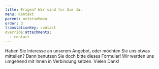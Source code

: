 ```yaml
---
title: Fragen? Wir sind für Sie da.
menu: Kontakt
parent: unternehmen
order: 3
translationKey: contact
override:attachments:
  - contact
---
```

Haben Sie Interesse an unserem Angebot, oder möchten Sie uns etwas mitteilen? Dann benutzen Sie doch bitte dieses Formular! Wir werden uns umgehend mit Ihnen in Verbindung setzen. Vielen Dank!
